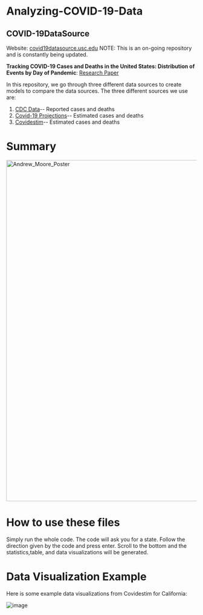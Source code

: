 # Analyzing-COVID-19-Data
## **COVID-19DataSource**

Website: [covid19datasource.usc.edu](https://covid19datasource.usc.edu/)
NOTE: This is an on-going repository and is constantly being updated. 

**Tracking COVID-19 Cases and Deaths in the United States: Distribution of Events by Day of Pandemic**: [Research Paper](https://www.medrxiv.org/content/10.1101/2021.08.30.21262851v1)

In this repository, we go through three different data sources to create models to compare the data sources. The three different sources we use are:
1. [CDC Data](https://data.cdc.gov/Case-Surveillance/United-States-COVID-19-Cases-and-Deaths-by-State-o/9mfq-cb36)-- Reported cases and deaths
2. [Covid-19 Projections](https://covid19-projections.com/)-- Estimated cases and deaths
3. [Covidestim](https://covidestim.org/)-- Estimated cases and deaths

# **Summary**
<img width="900" alt="Andrew_Moore_Poster" src="https://user-images.githubusercontent.com/71193439/118334416-9379c280-b4db-11eb-9f8c-000255d3d847.png">


# **How to use these files**
Simply run the whole code. The code will ask you for a state. Follow the direction given by the code and press enter. Scroll to the bottom and the statistics,table, and data visualizations will be generated.

# **Data Visualization Example**

Here is some example data visualizations from Covidestim for California:

![image](https://user-images.githubusercontent.com/71193439/115917317-0dbaa800-a444-11eb-9b57-b343b4fc0c60.png)






